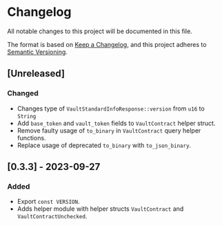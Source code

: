 # Changelog

All notable changes to this project will be documented in this file.

The format is based on [Keep a Changelog](https://keepachangelog.com/en/1.0.0/),
and this project adheres to [Semantic Versioning](https://semver.org/spec/v2.0.0.html).

## [Unreleased]

### Changed

- Changes type of `VaultStandardInfoResponse::version` from `u16` to `String`
- Add `base_token` and `vault_token` fields to `VaultContract` helper struct.
- Remove faulty usage of `to_binary` in `VaultContract` query helper functions.
- Replace usage of deprecated `to_binary` with `to_json_binary`.

## [0.3.3] - 2023-09-27

### Added

- Export `const VERSION`.
- Adds helper module with helper structs `VaultContract` and `VaultContractUnchecked`.

